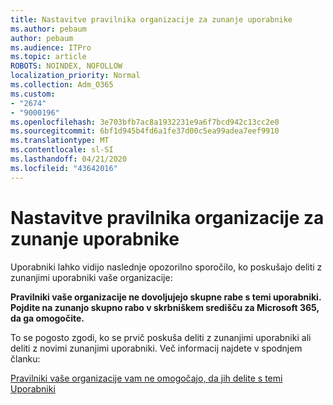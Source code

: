 ```yaml
---
title: Nastavitve pravilnika organizacije za zunanje uporabnike
ms.author: pebaum
author: pebaum
ms.audience: ITPro
ms.topic: article
ROBOTS: NOINDEX, NOFOLLOW
localization_priority: Normal
ms.collection: Adm_O365
ms.custom:
- "2674"
- "9000196"
ms.openlocfilehash: 3e703bfb7ac8a1932231e9a6f7bcd942c13cc2e0
ms.sourcegitcommit: 6bf1d945b4fd6a1fe37d00c5ea99adea7eef9910
ms.translationtype: MT
ms.contentlocale: sl-SI
ms.lasthandoff: 04/21/2020
ms.locfileid: "43642016"
---
```

# <a name="organization-policy-settings-for-external-users"></a>Nastavitve pravilnika organizacije za zunanje uporabnike

Uporabniki lahko vidijo naslednje opozorilno sporočilo, ko poskušajo deliti z zunanjimi uporabniki vaše organizacije: 

   **Pravilniki vaše organizacije ne dovoljujejo skupne rabe s temi uporabniki. Pojdite na zunanjo skupno rabo v skrbniškem središču za Microsoft 365, da ga omogočite.** 

To se pogosto zgodi, ko se prvič poskuša deliti z zunanjimi uporabniki ali deliti z novimi zunanjimi uporabniki. Več informacij najdete v spodnjem članku:

[Pravilniki vaše organizacije vam ne omogočajo, da jih delite s temi Uporabniki](https://docs.microsoft.com/sharepoint/support/administration/organization-policies-do-not-allow-you-to-share-with-users-error)






